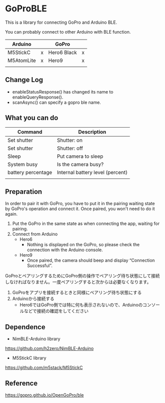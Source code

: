 # GoProBLE



This is a library for connecting GoPro and Arduino BLE.

You can probably connect to other Arduino with BLE function.



| Arduino    |      | GoPro       |      |
| ---------- | ---- | ----------- | ---- |
| M5StickC   | x    | Hero6 Black | x    |
| M5AtomLite | x    | Hero9       | x    |
|            |      |             |      |



## Change Log

* enableStatusResponse() has changed its name to enableQueryResponse(). 
* scanAsync() can specify a gopro ble name.





## What you can do

| Command            | Description                      |
| ------------------ | -------------------------------- |
| Set shutter        | Shutter: on                      |
| Set shutter        | Shutter: off                     |
| Sleep              | Put camera to sleep              |
| System busy        | Is the camera busy?              |
| battery percentage | Internal battery level (percent) |
|                    |                                  |



## Preparation



In order to pair it with GoPro, you have to put it in the pairing waiting state by GoPro's operation and connect it. Once paired, you won't need to do it again.

1. Put the GoPro in the same state as when connecting the app, waiting for pairing.
2. Connect from Arduino
   * Hero6
     * Nothing is displayed on the GoPro, so please check the connection with the Arduino console.
   * Hero9
     * Once paired, the camera should beep and display “Connection Successful”.



GoProとペアリングするためにGoPro側の操作でペアリング待ち状態にして接続しなければなりません。一度ペアリングすると次からは必要なくなります。

1. GoProをアプリを接続するときと同様にペアリング待ち状態にする
2. Arduinoから接続する
    * Hero6ではGoPro側では特に何も表示されないので、Arduinoのコンソールなどで接続の確認をしてください





## Dependence

* NimBLE-Arduino library

https://github.com/h2zero/NimBLE-Arduino



* M5StickC library

https://github.com/m5stack/M5StickC





## Reference

https://gopro.github.io/OpenGoPro/ble

